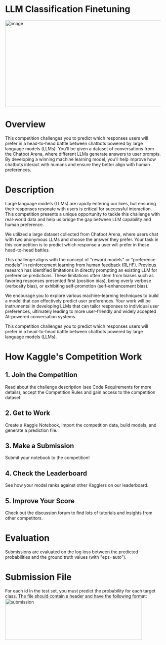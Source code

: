 # LLM Classification Finetuning
<img width="560" height="280" alt="image" src="https://github.com/user-attachments/assets/bff4826f-5d66-450c-98fa-0b8a4dad224d" />


# Overview
This competition challenges you to predict which responses users will prefer in a head-to-head battle between chatbots powered by large language models (LLMs). You'll be given a dataset of conversations from the Chatbot Arena, where different LLMs generate answers to user prompts. By developing a winning machine learning model, you'll help improve how chatbots interact with humans and ensure they better align with human preferences.

# Description
Large language models (LLMs) are rapidly entering our lives, but ensuring their responses resonate with users is critical for successful interaction. This competition presents a unique opportunity to tackle this challenge with real-world data and help us bridge the gap between LLM capability and human preference.

We utilized a large dataset collected from Chatbot Arena, where users chat with two anonymous LLMs and choose the answer they prefer. Your task in this competition is to predict which response a user will prefer in these head-to-head battles.

This challenge aligns with the concept of "reward models" or "preference models" in reinforcement learning from human feedback (RLHF). Previous research has identified limitations in directly prompting an existing LLM for preference predictions. These limitations often stem from biases such as favoring responses presented first (position bias), being overly verbose (verbosity bias), or exhibiting self-promotion (self-enhancement bias).

We encourage you to explore various machine-learning techniques to build a model that can effectively predict user preferences. Your work will be instrumental in developing LLMs that can tailor responses to individual user preferences, ultimately leading to more user-friendly and widely accepted AI-powered conversation systems.

This competition challenges you to predict which responses users will prefer in a head-to-head battle between chatbots powered by large language models (LLMs).

# How Kaggle's Competition Work
## 1. Join the Competition
Read about the challenge description (see Code Requirements for more details), accept the Competition Rules and gain access to the competition dataset.
## 2. Get to Work
Create a Kaggle Notebook, import the competition data, build models, and generate a prediction file.
## 3. Make a Submission
Submit your notebook to the competition!
## 4. Check the Leaderboard
See how your model ranks against other Kagglers on our leaderboard.
## 5. Improve Your Score
Check out the discussion forum to find lots of tutorials and insights from other competitors.

# Evaluation
Submissions are evaluated on the log loss between the predicted probabilities and the ground truth values (with "eps=auto").

# Submission File
For each id in the test set, you must predict the probability for each target class. The file should contain a header and have the following format:
<img width="443" height="133" alt="submission" src="https://github.com/user-attachments/assets/df425785-d53f-43a8-88e6-377218b20a1f" />
